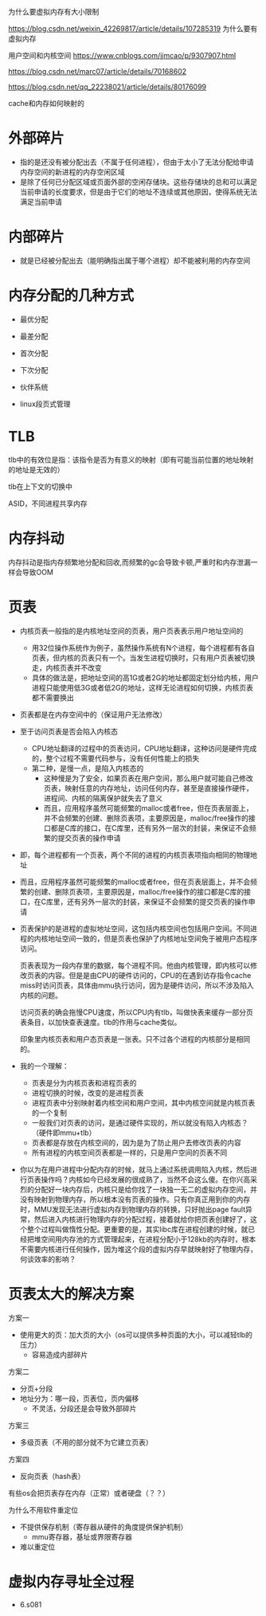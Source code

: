 为什么要虚拟内存有大小限制

https://blog.csdn.net/weixin_42269817/article/details/107285319 为什么要有虚拟内存



用户空间和内核空间 https://www.cnblogs.com/jjmcao/p/9307907.html



https://blog.csdn.net/marc07/article/details/70168602



https://blog.csdn.net/qq_22238021/article/details/80176099





cache和内存如何映射的





# 外部碎片

- 指的是还没有被分配出去（不属于任何进程），但由于太小了无法分配给申请内存空间的新进程的内存空闲区域
- 是除了任何已分配区域或页面外部的空闲存储块。这些存储块的总和可以满足当前申请的长度要求，但是由于它们的地址不连续或其他原因，使得系统无法满足当前申请







# 内部碎片

- 就是已经被分配出去（能明确指出属于哪个进程）却不能被利用的内存空间









# 内存分配的几种方式

- 最优分配
- 最差分配
- 首次分配
- 下次分配
- 伙伴系统

- linux段页式管理







# TLB

tlb中的有效位是指：该指令是否为有意义的映射（即有可能当前位置的地址映射的地址是无效的）

tlb在上下文的切换中

ASID，不同进程共享内存







# 内存抖动

内存抖动是指内存频繁地分配和回收,而频繁的gc会导致卡顿,严重时和内存泄漏一样会导致OOM







# 页表

- 内核页表一般指的是内核地址空间的页表，用户页表表示用户地址空间的
  - 用32位操作系统作为例子，虽然操作系统有N个进程，每个进程都有各自页表，但内核的页表只有一个。当发生进程切换时，只有用户页表被切换走，内核页表并不改变
  - 具体的做法是，把地址空间的高1G或者2G的地址都固定划分给内核，用户进程只能使用低3G或者低2G的地址，这样无论进程如何切换，内核页表都不需要换出



- 页表都是在内存空间中的（保证用户无法修改）
- 至于访问页表是否会陷入内核态
  - CPU地址翻译的过程中的页表访问，CPU地址翻译，这种访问是硬件完成的，整个过程不需要代码参与，没有任何性能上的损失
  - 第二种，是慢一点，是陷入内核态的
    - 这种慢是为了安全，如果页表在用户空间，那么用户就可能自己修改页表，映射任意的内存地址，访问任何内存，甚至是直接操作硬件，进程间、内核的隔离保护就失去了意义
    - 而且，应用程序虽然可能频繁的malloc或者free，但在页表层面上，并不会频繁的创建、删除页表项，主要原因是，malloc/free操作的接口都是C库的接口，在C库里，还有另外一层次的封装，来保证不会频繁的提交页表的操作申请



- 即，每个进程都有一个页表，两个不同的进程的内核页表项指向相同的物理地址



- 而且，应用程序虽然可能频繁的malloc或者free，但在页表层面上，并不会频繁的创建、删除页表项，主要原因是，malloc/free操作的接口都是C库的接口，在C库里，还有另外一层次的封装，来保证不会频繁的提交页表的操作申请



- 页表保护的是进程的虚拟地址空间，这包括内核空间也包括用户空间。不同进程的内核地址空间一致的，但是页表也保护了内核地址空间免于被用户态程序访问。

  页表表现为一段内存里的数据，每个进程不同。他由内核管理，即内核可以修改页表的内容。但是是由CPU的硬件访问的，CPU的在遇到访存指令cache miss时访问页表，具体由mmu执行访问，因为是硬件访问，所以不涉及陷入内核的问题。

  访问页表的确会拖慢CPU速度，所以CPU内有tlb，叫做快表来缓存一部分页表条目，以加快查表速度。tlb的作用与cache类似。

  

  印象里内核页表和用户态页表是一张表。只不过各个进程的内核部分是相同的。



- 我的一个理解：
  - 页表是分为内核页表和进程页表的
  - 进程切换的时候，改变的是进程页表
  - 进程页表中分别映射着内核空间和用户空间，其中内核空间就是内核页表的一个复制
  - 一般我们对页表的访问，是通过硬件实现的，所以就没有陷入内核态？（硬件即mmu+tlb）
  - 页表都是存放在内核空间的，因为是为了防止用户去修改页表的内容
  - 所有进程的内核空间页表都是一样的，只是用户空间的页表不同



- 你以为在用户进程中分配内存的时候，就马上通过系统调用陷入内核，然后进行页表操作吗？内核如今已经发展的很成熟了，当然不会这么傻。在你兴高采烈的分配好一块内存后，内核只是给你找了一块独一无二的虚拟内存空间，并没有映射到物理内存，所以根本没有页表的操作。只有你真正用到你的内存时，MMU发现无法进行虚拟内存到物理内存的转换，只好抛出page fault异常，然后进入内核进行物理内存的分配过程，接着就给你把页表创建好了，这个整个过程叫做惰性分配。更重要的是，其实libc库在进程创建的时候，就已经把堆空间用内存池的方式管理起来，在进程分配小于128kb的内存时，根本不需要内核进行任何操作，因为堆这个段的虚拟内存早就映射好了物理内存，何谈效率的影响？







# 页表太大的解决方案

方案一

- 使用更大的页：加大页的大小（os可以提供多种页面的大小，可以减轻tlb的压力）
  - 容易造成内部碎片



方案二

- 分页+分段
- 地址分为：哪一段，页表位，页内偏移
  - 不灵活，分段还是会导致外部碎片



方案三

- 多级页表（不用的部分就不为它建立页表）



方案四

- 反向页表（hash表）



有些os会把页表存在内存（正常）或者硬盘（？？）



为什么不用软件重定位

- 不提供保存机制（寄存器从硬件的角度提供保护机制）
  - mmu寄存器，基址或界限寄存器
- 难以重定位





# 虚拟内存寻址全过程

- 6.s081